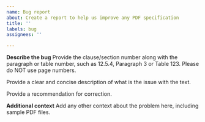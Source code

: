 ```yaml
---
name: Bug report
about: Create a report to help us improve any PDF specification
title: ''
labels: bug
assignees: ''

---
```


**Describe the bug**
Provide the clause/section number along with the paragraph or table number, such as 12.5.4, Paragraph 3 or Table 123. Please do NOT use page numbers. 

Provide a clear and concise description of what is the issue with the text.  

Provide a recommendation for correction.

**Additional context**
Add any other context about the problem here, including sample PDF files.
